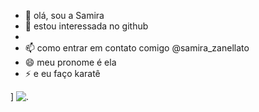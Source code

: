 - 👋 olá, sou a Samira
- 👀 estou interessada no github
- 
- 📫 como entrar em contato comigo @samira_zanellato
- 😄 meu pronome é ela
- ⚡ e eu faço karatê

<!---
33sami/33sami is a ✨ special ✨ repository because its `README.md` (this file) appears on your GitHub profile.
You can click the Preview link to take a look at your changes.
--->
]
![.](https://tenor.com/pt-BR/view/tom-and-jerry-jerry-mouse-clap-hand-cheese-gif-14803045)
